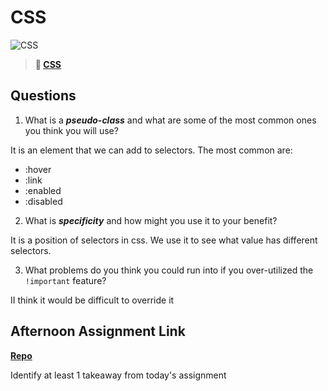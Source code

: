 # CSS

![CSS](https://bcw.blob.core.windows.net/public/cssUnit/1411879719053976)

> **📖 [CSS](https://codeworksacademy.com/fs-student-guide/resources/wk1/03-CSS)**

## Questions

1. What is a ***pseudo-class*** and what are some of the most common ones you think you will use?

It is an element that we can add to selectors.
The most common are: 
- :hover
- :link
- :enabled
- :disabled

2. What is ***specificity*** and how might you use it to your benefit?

It is a position of selectors in css. We use it to see what value has different selectors. 

3. What problems do you think you could run into if you over-utilized the `!important` feature?

II think it would be difficult to override it 

## Afternoon Assignment Link

**[Repo](https://anastasiiashaynyuk.github.io/cool_site/)**

Identify at least 1 takeaway from today's assignment
